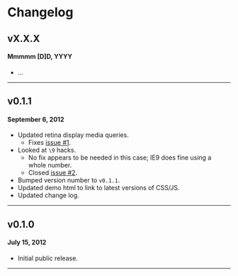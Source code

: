 # Changelog

## vX.X.X
#### Mmmmm [D]D, YYYY

* ...

---

## v0.1.1
#### September 6, 2012

* Updated retina display media queries.
    * Fixes [issue #1](https://github.com/registerguard/jquery-megawhale/issues/1).
* Looked at `\9` hacks.
    * No fix appears to be needed in this case; IE9 does fine using a whole number.
    * Closed [issue #2](https://github.com/registerguard/jquery-megawhale/issues/2).
* Bumped version number to `v0.1.1`.
* Updated demo html to link to latest versions of CSS/JS.
* Updated change log.

---

## v0.1.0
#### July 15, 2012

* Initial public release.

---